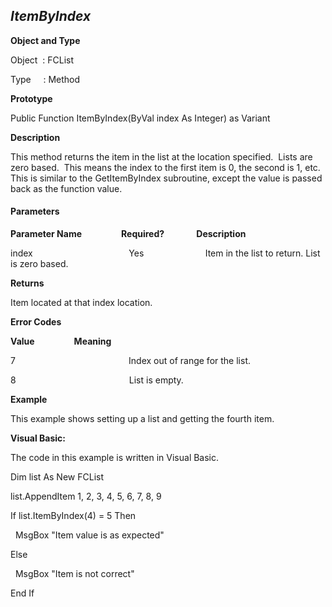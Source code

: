 _ItemByIndex_
-------------

**Object and Type**

Object  : FCList

Type     : Method

**Prototype**

Public Function ItemByIndex(ByVal index As Integer) as Variant

**Description**

This method returns the item in the list at the location specified.  Lists are zero based.  This means the index to the first item is 0, the second is 1, etc. This is similar to the GetItemByIndex subroutine, except the value is passed back as the function value.

#### Parameters
**Parameter Name**                **Required?**             **Description**

index                                       Yes                         Item in the list to return. List is zero based.

**Returns**

Item located at that index location.

**Error Codes**

**Value**                **Meaning**

7                                              Index out of range for the list.

8                                              List is empty.

**Example**

This example shows setting up a list and getting the fourth item.

**Visual Basic:**

The code in this example is written in Visual Basic.

Dim list As New FCList

list.AppendItem 1, 2, 3, 4, 5, 6, 7, 8, 9

If list.ItemByIndex(4) = 5 Then

  MsgBox "Item value is as expected"

Else

  MsgBox "Item is not correct"

End If